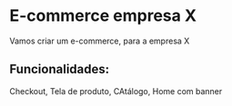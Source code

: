 # E-commerce empresa X

Vamos criar um e-commerce, para a empresa X

## Funcionalidades:

Checkout, Tela de produto, CAtálogo, Home com banner

